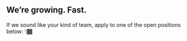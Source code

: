 ## We’re growing. Fast.

If we sound like your kind of team, apply to one of the open positions below: 👇🏾